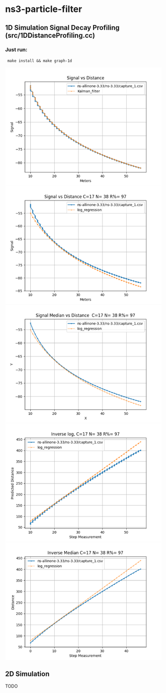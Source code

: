 # ns3-particle-filter



## 1D Simulation Signal Decay Profiling (src/1DDistanceProfiling.cc)

### Just run: 

``  make install && make graph-1d
``


![](media/Figure_1.png)
![](media/Figure_2.png)
![](media/Figure_3.png)
![](media/Figure_4.png)
![](media/Figure_5.png)

## 2D Simulation
TODO